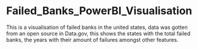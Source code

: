 # Failed_Banks_PowerBI_Visualisation
This is a visualisation of failed banks in the united states, data was gotten from an open source in Data.gov, this shows the states with the total failed banks, the years with their amount of failures amongst other features. 
